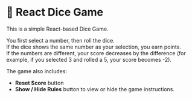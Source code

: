 # 🎲 React Dice Game

This is a simple React-based Dice Game.

You first select a number, then roll the dice.  
If the dice shows the same number as your selection, you earn points.  
If the numbers are different, your score decreases by the difference (for example, if you selected 3 and rolled a 5, your score becomes -2).

The game also includes:
- **Reset Score** button  
- **Show / Hide Rules** button to view or hide the game instructions.
